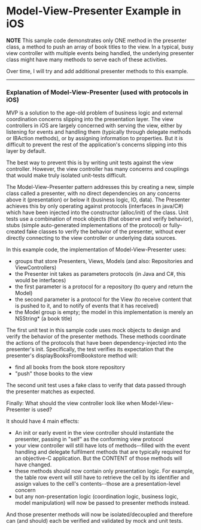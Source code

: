 <h1 id="iOS Model-View-Presenter">Model-View-Presenter Example in iOS</h1>

<p>
<b>NOTE</b>  This sample code demonstrates only ONE method in the presenter class, a method to push an array of book titles to the view. In a typical, busy view controller with multiple events being handled, the underlying presenter class might have many methods to serve each of these activities.
</p>

<p>
Over time, I will try and add additional presenter methods to this example.
</p>

<hr/>

<h3>Explanation of Model-View-Presenter (used with protocols in iOS)</h3>
<p>
MVP is a solution to the age-old problem of business logic and external coordination concerns slipping into the presentation layer. The view controllers in iOS are largely concerned with serving the view, either by listening for events and handling them (typically through delegate methods or IBAction methods), or by assigning information to properties. But it is difficult to prevent the rest of the application's concerns slipping into this layer by default.
</p>

<p>
The best way to prevent this is by writing unit tests against the view controller. However, the view controller has many concerns and couplings that would make truly isolated unit-tests difficult.
</p>

<p>
The Model-View-Presenter pattern addresses this by creating a new, simple class called a presenter, with no direct dependencies on any concerns above it (presentation) or below it (business logic, IO, data). The Presenter achieves this by only operating against protocols (interfaces in java/C#) which have been injected into the constructor (alloc/init) of the class. Unit tests use a combination of mock objects (that observe and verify behavior), stubs (simple auto-generated implementations of the protocol) or fully-created fake classes to verify the behavior of the presenter, without ever directly connecting to the view controller or underlying data sources.
</p>

<p>
In this example code, the implementation of Model-View-Presenter uses:
<ul>
<li>groups that store Presenters, Views, Models (and also: Repositories and ViewControllers)</li>
<li>the Presenter init takes as parameters protocols (in Java and C#, this would be interfaces)</li>
<li>the first parameter is a protocol for a repository (to query and return the Model)</li>
<li>the second parameter is a protocol for the View (to receive content that is pushed to it, and to notify of events that it has received)</li>
<li>the Model group is empty; the model in this implementation is merely an NSString* (a book title)</li>
</ul>
</p>

<p>
The first unit test in this sample code uses mock objects to design and verify the behavior of the presenter methods. These methods coordinate the actions of the protocols that have been dependency-injected into the presenter's init. Specifically, the test verifies its expectation that the presenter's displayBooksFromBookstore method will:
<ul>
<li>find all books from the book store repository</li>
<li>"push" those books to the view</li>
</ul>
</p>

<p>
The second unit test uses a fake class to verify that data passed through the presenter matches as expected.
</p>

<p>
Finally: What should the view controller look like when Model-View-Presenter is used?
</p>

<p>
It should have 4 main effects:
<ul>
<li>An init or early event in the view controller should instantiate the presenter, passing in "self" as the conforming view protocol</li>
<li>your view controller will still have lots of methods--filled with the event handling and delegate fulfilment methods that are typically required for an objective-C application. But the CONTENT of those methods will have changed.</li>
<li>these methods should now contain only presentation logic. For example, the table row event will still have to retrieve the cell by its identifier and assign values to the cell's contents--those are a presentation-level concern</li>
<li>but any non-presentation logic (coordination logic, business logic, model manipulation) will now be passed to presenter methods instead.</li>
</ul>
</p>

<p>
And those presenter methods will now be isolated/decoupled and therefore can (and should) each be verified and validated by mock and unit tests.
</p>